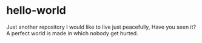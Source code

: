 # hello-world
Just another repository
I would like to live just peacefully, 
Have you seen it? A perfect world is made in which nobody get hurted.
